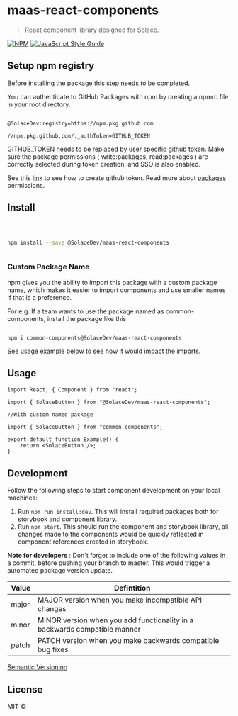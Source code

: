 # maas-react-components

> React component library designed for Solace.

[![NPM](https://img.shields.io/npm/v/maas-react-components.svg)](https://github.com/SolaceDev/maas-react-components/packages/944783) [![JavaScript Style Guide](https://img.shields.io/badge/code_style-standard-brightgreen.svg)](https://standardjs.com)

## Setup npm registry

Before installing the package this step needs to be completed.

You can authenticate to GitHub Packages with npm by creating a npmrc file in your root directory.

```

@SolaceDev:registry=https://npm.pkg.github.com

//npm.pkg.github.com/:_authToken=GITHUB_TOKEN

```

GITHUB_TOKEN needs to be replaced by user specific github token. Make sure the package permissions ( write:packages, read:packages ) are correctly selected during token creation, and SSO is also enabled.

See this [link](https://docs.github.com/en/github/authenticating-to-github/keeping-your-account-and-data-secure/creating-a-personal-access-token) to see how to create github token. Read more about [packages](https://docs.github.com/en/packages/learn-github-packages/about-permissions-for-github-packages) permissions.

## Install

```bash



npm install --save @SolaceDev/maas-react-components



```

### Custom Package Name

npm gives you the ability to import this package with a custom package name, which makes it easier to import components and use smaller names if that is a preference.

For e.g. If a team wants to use the package named as common-components, install the package like this

```

npm i common-components@SolaceDev/maas-react-components

```

See usage example below to see how it would impact the imports.

## Usage

```tsx
import React, { Component } from "react";

import { SolaceButton } from "@SolaceDev/maas-react-components";

//With custom named package

import { SolaceButton } from "common-components";

export default function Example() {
	return <SolaceButton />;
}
```

## Development

Follow the following steps to start component development on your local machines:

1.  Run `npm run install:dev`. This will install required packages both for storybook and component library.
2.  Run `npm start`. This should run the component and storybook library, all changes made to the components would be quickly reflected in component references created in storybook.

**Note for developers** : Don't forget to include one of the following values in a commit, before pushing your branch to master. This would trigger a automated package version update.

| Value | Defintition                                                               |
| ----- | ------------------------------------------------------------------------- |
| major | MAJOR version when you make incompatible API changes                      |
| minor | MINOR version when you add functionality in a backwards compatible manner |
| patch | PATCH version when you make backwards compatible bug fixes                |

[Semantic Versioning](https://semver.org/)

## License

MIT © [](https://github.com/)
